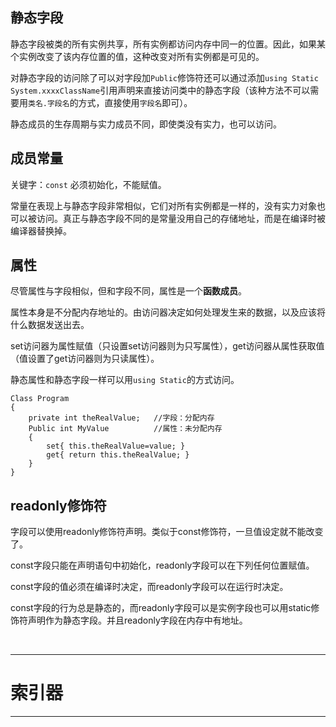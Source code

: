 ## 静态字段
静态字段被类的所有实例共享，所有实例都访问内存中同一的位置。因此，如果某个实例改变了该内存位置的值，这种改变对所有实例都是可见的。

对静态字段的访问除了可以对字段加`Public`修饰符还可以通过添加`using Static System.xxxxClassName`引用声明来直接访问类中的静态字段（该种方法不可以需要用`类名.字段名`的方式，直接使用`字段名`即可）。

静态成员的生存周期与实力成员不同，即使类没有实力，也可以访问。
## 成员常量
关键字：`const` 必须初始化，不能赋值。

常量在表现上与静态字段非常相似，它们对所有实例都是一样的，没有实力对象也可以被访问。真正与静态字段不同的是常量没用自己的存储地址，而是在编译时被编译器替换掉。

## 属性
尽管属性与字段相似，但和字段不同，属性是一个**函数成员**。

属性本身是不分配内存地址的。由访问器决定如何处理发生来的数据，以及应该将什么数据发送出去。

set访问器为属性赋值（只设置set访问器则为只写属性），get访问器从属性获取值（值设置了get访问器则为只读属性）。

静态属性和静态字段一样可以用`using Static`的方式访问。
```
Class Program
{
    private int theRealValue;   //字段：分配内存
    Public int MyValue          //属性：未分配内存
    {
        set{ this.theRealValue=value; }
        get{ return this.theRealValue; }
    }
}
```
## readonly修饰符
字段可以使用readonly修饰符声明。类似于const修饰符，一旦值设定就不能改变了。

const字段只能在声明语句中初始化，readonly字段可以在下列任何位置赋值。

const字段的值必须在编译时决定，而readonly字段可以在运行时决定。

const字段的行为总是静态的，而readonly字段可以是实例字段也可以用static修饰符声明作为静态字段。并且readonly字段在内存中有地址。

<br>

-------
# 索引器

---